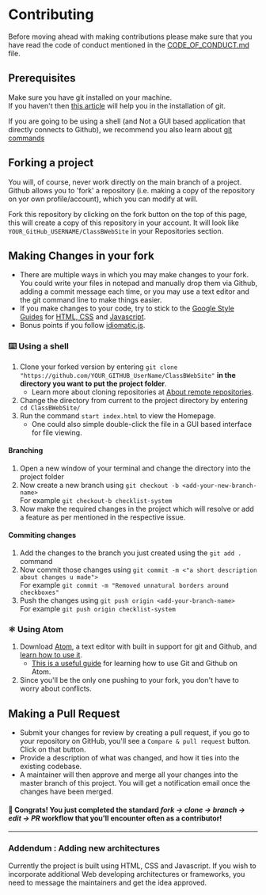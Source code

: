 # Contributing

Before moving ahead with making contributions please make sure that you have read the code of conduct mentioned in the [CODE_OF_CONDUCT.md](https://github.com/Evozone/ClassBWebSite/blob/master/CODE_OF_CONDUCT.md) file.

## Prerequisites

Make sure you have git installed on your machine.<br>
If you haven't then [this article](https://git-scm.com/book/en/v2/Getting-Started-Installing-Git) will help you in the installation of git.

If you are going to be using a shell (and Not a GUI based application that directly connects to Github), we recommend you also learn about [git commands](https://www.atlassian.com/git/tutorials/setting-up-a-repository)

## Forking a project

You will, of course, never work directly on the main branch of a project. Github allows you to 'fork' a repository (i.e. making a copy of the repository on yor own profile/account), which you can modify at will.

Fork this repository by clicking on the fork button on the top of this page, this will create a copy of this repository in your account.
It will look like ```YOUR_GitHub_USERNAME/ClassBWebSite``` in your Repositories section. 

## Making Changes in your fork

- There are multiple ways in which you may make changes to your fork. You could write your files in notepad and manually drop them via Github, adding a commit message each time, or you may use a text editor and the git command line to make things easier.
- If you make changes to your code, try to stick to the [Google Style Guides](https://google.github.io/styleguide/) for [HTML, CSS](https://google.github.io/styleguide/htmlcssguide.html) and [Javascript](https://google.github.io/styleguide/jsguide.html).
- Bonus points if you follow [idiomatic.js](https://github.com/rwaldron/idiomatic.js/).

### ⌨️ Using a shell

1. Clone your forked version by entering  ```git clone "https://github.com/YOUR_GITHUB_UserName/ClassBWebSite"``` __in the directory you want to put the project folder__.
    - Learn more about cloning repositories at [About remote repositories](https://docs.github.com/en/get-started/getting-started-with-git/about-remote-repositories).
2. Change the directory from current to the project directory by entering ``` cd ClassBWebSite/```
3. Run the command ```start index.html``` to view the Homepage.
    - One could also simple double-click the file in a GUI based interface for file viewing.
   
#### Branching 
1. Open a new window of your terminal and change the directory into the project folder
2. Now create a new branch using `git checkout -b <add-your-new-branch-name>` <br>For example `git checkout-b checklist-system`
3. Now make the required changes in the project which will resolve or add a feature as per mentioned in the respective issue.

#### Commiting changes
1. Add the changes to the branch you just created using the `git add .` command
2. Now commit those changes using `git commit -m <"a short description about changes u made">` <br>For example `git commit -m "Removed unnatural borders around checkboxes"`
3. Push the changes using `git push origin <add-your-branch-name>` <br>For example `git push origin checklist-system`

### ⚛️ Using Atom

1. Download [Atom](https://atom.io/), a text editor with built in support for git and Github, and [learn how to use it](https://flight-manual.atom.io/).
    - [This is a useful guide](https://www.hongkiat.com/blog/manage-git-github-atom/) for learning how to use Git and Github on Atom.
2. Since you'll be the only one pushing to your fork, you don't have to worry about conflicts. 

## Making a Pull Request

- Submit your changes for review by creating a pull request, if you go to your repository on GitHub, you'll see a `Compare & pull request` button. Click on that button. 
- Provide a description of what was changed, and how it ties into the existing codebase.
- A maintainer will then approve and merge all your changes into the master branch of this project. You will get a notification email once the changes have been merged.

#### 🌟 Congrats! You just completed the standard _fork -> clone -> branch -> edit -> PR_  workflow that you'll encounter often as a contributor!

<hr>

### Addendum : Adding new architectures

Currently the project is built using HTML, CSS and Javascript. If you wish to incorporate additional Web developing architectures or frameworks, you need to message the maintainers and get the idea approved.
